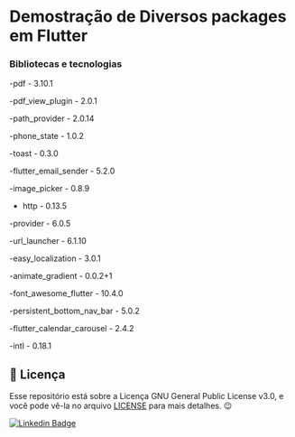 # Demostração de Diversos packages em Flutter

### Bibliotecas e tecnologias 

-pdf - 3.10.1

-pdf_view_plugin - 2.0.1

-path_provider - 2.0.14

-phone_state - 1.0.2

-toast - 0.3.0

-flutter_email_sender - 5.2.0

-image_picker - 0.8.9

- http - 0.13.5

-provider - 6.0.5

-url_launcher - 6.1.10

-easy_localization - 3.0.1

-animate_gradient - 0.0.2+1

-font_awesome_flutter - 10.4.0

-persistent_bottom_nav_bar - 5.0.2

-flutter_calendar_carousel - 2.4.2

-intl - 0.18.1

<h2>📝 Licença</h2>

<p>
   Esse repositório está sobre a Licença GNU General Public License v3.0, e você pode vê-la no arquivo <a href="https://github.com/caneto/calculator-app/blob/main/LICENSE">LICENSE</a> para mais detalhes. 😉
</p>


[![Linkedin Badge](https://img.shields.io/badge/-Carlos%20Alberto-292929?style=flat-square&logo=Linkedin&logoColor=white&link=https://www.linkedin.com/in/canetorj/)](https://www.linkedin.com/in/canetorj/)
